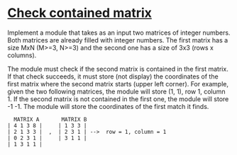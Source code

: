 # [Check contained matrix](https://www.codewars.com/kata/check-contained-matrix "https://www.codewars.com/kata/5a46179ce626c5ef8d000024")

Implement a module that takes as an input two matrices of integer numbers. Both matrices are already filled with integer numbers. The first matrix has a size MxN (M>=3, N>=3) and the second one has a size of 3x3 (rows x columns).

The module must check if the second matrix is contained in the first matrix. If that check succeeds, it must store (not display) the coordinates of the first matrix where the second matrix starts (upper left corner). For example, given the two following matrices, the module will store (1, 1), row 1, column 1. If the second matrix is not contained in the first one, the module will store -1 -1. The module will store the coordinates of the first match it finds.

```
  MATRIX A       MATRIX B 
| 4 1 3 8 |     | 1 3 3 |      
| 2 1 3 3 |  ,  | 2 3 1 | -->  row = 1, column = 1
| 0 2 3 1 |     | 3 1 1 |
| 1 3 1 1 |
```